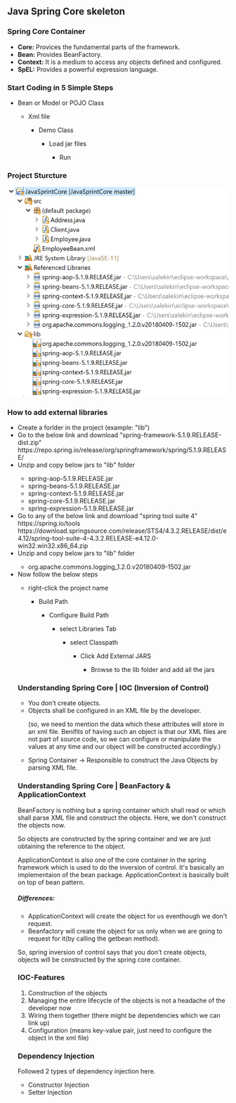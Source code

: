 <h2>Java Spring Core skeleton</h2>

<h3>Spring Core Container</h3>
  <ul>
    <li><b>Core:</b> Provices the fundamental parts of the framework.</li>
    <li><b>Bean:</b> Provides BeanFactory.</li>
    <li><b>Context:</b> It is a medium to access any objects defined and configured.</li>
    <li><b>SpEL:</b> Provides a powerful expression language.</li>
  </ul>
  
<h3>Start Coding in 5 Simple Steps</h3>
  <ul>
		<li>Bean or Model or POJO Class</li>
      <ul>
        <li>Xml file</li>
          <ul>
		        <li>Demo Class</li>
              <ul>
                <li>Load jar files</li>
                  <ul>
		                <li>Run</li>
                  </ul>
              </ul>
          </ul>
      </ul>
  </ul>

<h3>Project Sturcture</h3>
<img src="images/JavaSpringCore.jpg">

<h3>How to add external libraries</h3>
<ul>
  <li>Create a forlder in the project (example: "lib")</li>
  <li>Go to the below link and download "spring-framework-5.1.9.RELEASE-dist.zip"</li>
  <link>https://repo.spring.io/release/org/springframework/spring/5.1.9.RELEASE/</link>
  <li>Unzip and copy below jars to "lib" folder</li>
    <ul>
      <li>spring-aop-5.1.9.RELEASE.jar</li>
      <li>spring-beans-5.1.9.RELEASE.jar</li>
      <li>spring-context-5.1.9.RELEASE.jar</li>
      <li>spring-core-5.1.9.RELEASE.jar</li>
      <li>spring-expression-5.1.9.RELEASE.jar</li>
    </ul>  
  <li>Go to any of the below link and download "spring tool suite 4"</li>
  <link>https://spring.io/tools</link>
  <link>https://download.springsource.com/release/STS4/4.3.2.RELEASE/dist/e4.12/spring-tool-suite-4-4.3.2.RELEASE-e4.12.0-win32.win32.x86_64.zip</link>
  <li>Unzip and copy below jars to "lib" folder</li>
    <ul>
      <li>org.apache.commons.logging_1.2.0.v20180409-1502.jar</li>
    </ul>  
  <li>Now follow the below steps</li>
    <ul>
      <li>right-click the project name</li>
        <ul>
          <li>Build Path</li>
            <ul>
              <li>Configure Build Path</li>
                <ul>
                  <li>select Libraries Tab</li>
                    <ul>
                      <li>select Classpath</li>
                        <ul>
                          <li>Click Add External JARS</li>
                            <ul>
                              <li>Browse to the lib folder and add all the jars</li>
                            </ul>
                        </ul>
                    </ul>
                </ul>
            </ul>
        </ul>
    </ul>

<h3>Understanding Spring Core | IOC (Inversion of Control)</h3>
  <ul>
    <li>You don't create objects.</li>
    <li>Objects shall be configured in an XML file by the developer.</li>
    <p>(so, we need to mention the data which these attributes will store in an xml file. Benifits of having such an object is that our XML files are not part of source code, so we can configure or manipulate the values at any time and our object will be constructed accordingly.)</p>
    <li>Spring Container -> Responsible to construct the Java Objects by parsing XML file.</li>
  </ul>
  
<h3>Understanding Spring Core | BeanFactory & ApplicationContext</h3>
  <p>BeanFactory is nothing but a spring container which shall read or which shall parse XML 
file and construct the objects. Here, we don't construct the objects now.</p>
  
  <p>So objects are constructed by the spring container and we are just obtaining the reference 
to the object.</p>
  
  <p>ApplicationContext is also one of the core container in the spring framework which is used
to do the inversion of control. It's basically an implementaion of the bean package. 
ApplicationContext is basically built on top of bean pattern.</p>
  
<h5>Differences:</h5>
  <ul>
    <li>ApplicationContext will create the object for us eventhough we don't request.</li>
    <li>Beanfactory will create the object for us only when we are going to request for it(by calling the getbean method).</li>
  </ul>
  
  <p>So, spring inversion of control says that you don't create objects, objects will be constructed by the spring core container.</p>
  
<h3>IOC-Features</h3>
  <ol>
    <li>Construction of the objects</li>
    <li>Managing the entire lifecycle of the objects is not a headache of the developer now</li>
    <li>Wiring them together (there might be dependencies which we can link up)</li>
    <li>Configuration (means key-value pair, just need to configure the object in the xml file)</li>
  </ol>
    
<h3>Dependency Injection</h3>
  <p>Followed 2 types of dependency injection here.</p>
  <ul>
    <li>Constructor Injection</li>
    <li>Setter Injection</li>
  </ul>
